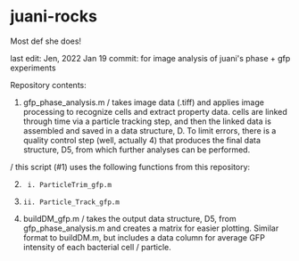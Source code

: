 # juani-rocks
Most def she does!

last edit: Jen, 2022 Jan 19
commit: for image analysis of juani's phase + gfp experiments


Repository contents:

1. gfp_phase_analysis.m
/ takes image data (.tiff) and applies image processing to recognize cells and extract property data. cells are linked through time via a particle tracking step, and then the linked data is assembled and saved in a data structure, D. To limit errors, there is a quality control step (well, actually 4) that produces the final data structure, D5, from which further analyses can be performed.

/ this script (#1) uses the following functions from this repository:

2.		i. ParticleTrim_gfp.m
3.	   ii. Particle_Track_gfp.m

 

4. buildDM_gfp.m
/ takes the output data structure, D5, from gfp_phase_analysis.m and creates a matrix for easier plotting. Similar format to buildDM.m, but includes a data column for average GFP intensity of each bacterial cell / particle.

